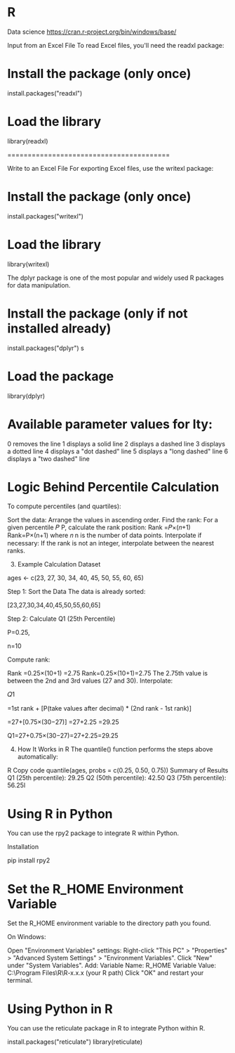 # R
Data science
https://cran.r-project.org/bin/windows/base/


Input from an Excel File
To read Excel files, you'll need the readxl package:


# Install the package (only once)
install.packages("readxl")

# Load the library
library(readxl)

========================================

Write to an Excel File
For exporting Excel files, use the writexl package:


# Install the package (only once)
install.packages("writexl")

# Load the library
library(writexl)


The dplyr package is one of the most popular and widely used R packages for data manipulation.

# Install the package (only if not installed already)
install.packages("dplyr")
s
# Load the package
library(dplyr) 

# Available parameter values for lty:

0 removes the line
1 displays a solid line
2 displays a dashed line
3 displays a dotted line
4 displays a "dot dashed" line
5 displays a "long dashed" line
6 displays a "two dashed" line

# Logic Behind Percentile Calculation
To compute percentiles (and quartiles):

Sort the data: Arrange the values in ascending order.
Find the rank: For a given percentile 
𝑃
P, calculate the rank position:
Rank
=𝑃×(𝑛+1)
Rank=P×(n+1)
where 
𝑛
n is the number of data points.
Interpolate if necessary: If the rank is not an integer, interpolate between the nearest ranks.

3. Example Calculation
Dataset

ages <- c(23, 27, 30, 34, 40, 45, 50, 55, 60, 65)

Step 1: Sort the Data
The data is already sorted:


[23,27,30,34,40,45,50,55,60,65]

Step 2: Calculate Q1 (25th Percentile)

P=0.25, 

n=10

Compute rank:

Rank
=0.25×(10+1)
=2.75
Rank=0.25×(10+1)=2.75
The 2.75th value is between the 2nd and 3rd values (27 and 30).
Interpolate:

𝑄1

=1st rank + [P(take values after decimal) * (2nd rank - 1st rank)]

=27+[0.75×(30−27)]
=27+2.25
=29.25

Q1=27+0.75×(30−27)=27+2.25=29.25


4. How It Works in R
The quantile() function performs the steps above automatically:

R
Copy code
quantile(ages, probs = c(0.25, 0.50, 0.75))
Summary of Results
Q1 (25th percentile): 29.25
Q2 (50th percentile): 42.50
Q3 (75th percentile): 56.25l


# Using R in Python
You can use the rpy2 package to integrate R within Python.

Installation

pip install rpy2

# Set the R_HOME Environment Variable
Set the R_HOME environment variable to the directory path you found.

On Windows:

Open "Environment Variables" settings:
Right-click "This PC" > "Properties" > "Advanced System Settings" > "Environment Variables".
Click "New" under "System Variables".
Add:
Variable Name: R_HOME
Variable Value: C:\Program Files\R\R-x.x.x (your R path)
Click "OK" and restart your terminal.

# Using Python in R
You can use the reticulate package in R to integrate Python within R.

install.packages("reticulate")
library(reticulate)